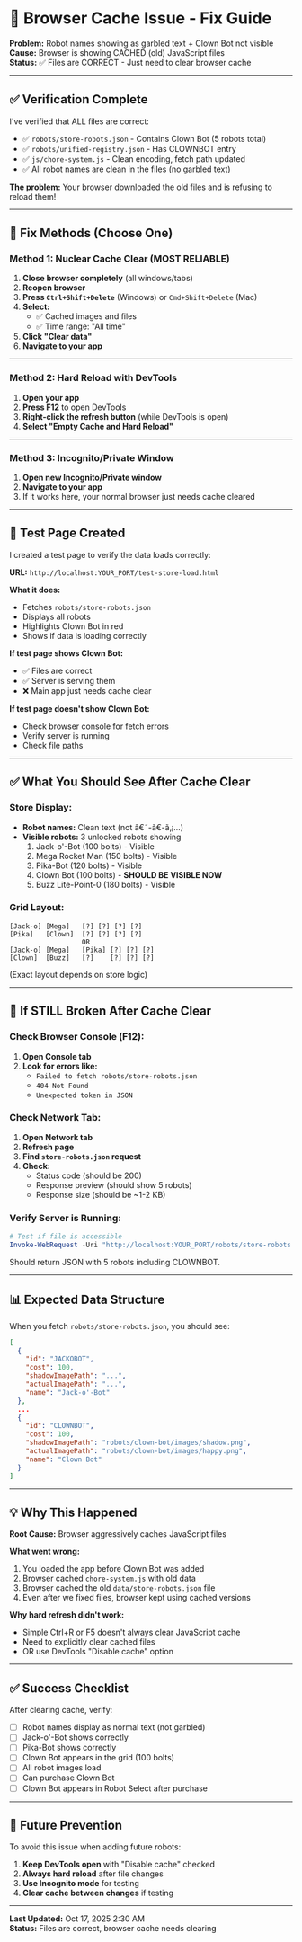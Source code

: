 # 🔧 Browser Cache Issue - Fix Guide

**Problem:** Robot names showing as garbled text + Clown Bot not visible  
**Cause:** Browser is showing CACHED (old) JavaScript files  
**Status:** ✅ Files are CORRECT - Just need to clear browser cache

---

## ✅ Verification Complete

I've verified that ALL files are correct:

- ✅ `robots/store-robots.json` - Contains Clown Bot (5 robots total)
- ✅ `robots/unified-registry.json` - Has CLOWNBOT entry
- ✅ `js/chore-system.js` - Clean encoding, fetch path updated
- ✅ All robot names are clean in the files (no garbled text)

**The problem:** Your browser downloaded the old files and is refusing to reload them!

---

## 🔧 Fix Methods (Choose One)

### Method 1: Nuclear Cache Clear (MOST RELIABLE)

1. **Close browser completely** (all windows/tabs)
2. **Reopen browser**
3. **Press `Ctrl+Shift+Delete`** (Windows) or `Cmd+Shift+Delete` (Mac)
4. **Select:**
   - ✅ Cached images and files
   - ✅ Time range: "All time"
5. **Click "Clear data"**
6. **Navigate to your app**

---

### Method 2: Hard Reload with DevTools

1. **Open your app**
2. **Press F12** to open DevTools
3. **Right-click the refresh button** (while DevTools is open)
4. **Select "Empty Cache and Hard Reload"**

---

### Method 3: Incognito/Private Window

1. **Open new Incognito/Private window**
2. **Navigate to your app**
3. If it works here, your normal browser just needs cache cleared

---

## 🧪 Test Page Created

I created a test page to verify the data loads correctly:

**URL:** `http://localhost:YOUR_PORT/test-store-load.html`

**What it does:**
- Fetches `robots/store-robots.json`
- Displays all robots
- Highlights Clown Bot in red
- Shows if data is loading correctly

**If test page shows Clown Bot:**
- ✅ Files are correct
- ✅ Server is serving them
- ❌ Main app just needs cache clear

**If test page doesn't show Clown Bot:**
- Check browser console for fetch errors
- Verify server is running
- Check file paths

---

## ✅ What You Should See After Cache Clear

### Store Display:
- **Robot names:** Clean text (not â€˜-ã€-ã‚¡...)
- **Visible robots:** 3 unlocked robots showing
  1. Jack-o'-Bot (100 bolts) - Visible
  2. Mega Rocket Man (150 bolts) - Visible  
  3. Pika-Bot (120 bolts) - Visible
  4. Clown Bot (100 bolts) - **SHOULD BE VISIBLE NOW**
  5. Buzz Lite-Point-0 (180 bolts) - Visible

### Grid Layout:
```
[Jack-o] [Mega]   [?] [?] [?] [?]
[Pika]   [Clown]  [?] [?] [?] [?]
                  OR
[Jack-o] [Mega]   [Pika] [?] [?] [?]
[Clown]  [Buzz]   [?]    [?] [?] [?]
```
(Exact layout depends on store logic)

---

## 🚨 If STILL Broken After Cache Clear

### Check Browser Console (F12):

1. **Open Console tab**
2. **Look for errors like:**
   - `Failed to fetch robots/store-robots.json`
   - `404 Not Found`
   - `Unexpected token in JSON`

### Check Network Tab:

1. **Open Network tab**
2. **Refresh page**
3. **Find `store-robots.json` request**
4. **Check:**
   - Status code (should be 200)
   - Response preview (should show 5 robots)
   - Response size (should be ~1-2 KB)

### Verify Server is Running:

```powershell
# Test if file is accessible
Invoke-WebRequest -Uri "http://localhost:YOUR_PORT/robots/store-robots.json" -UseBasicParsing
```

Should return JSON with 5 robots including CLOWNBOT.

---

## 📊 Expected Data Structure

When you fetch `robots/store-robots.json`, you should see:

```json
[
  {
    "id": "JACKOBOT",
    "cost": 100,
    "shadowImagePath": "...",
    "actualImagePath": "...",
    "name": "Jack-o'-Bot"
  },
  ...
  {
    "id": "CLOWNBOT",
    "cost": 100,
    "shadowImagePath": "robots/clown-bot/images/shadow.png",
    "actualImagePath": "robots/clown-bot/images/happy.png",
    "name": "Clown Bot"
  }
]
```

---

## 💡 Why This Happened

**Root Cause:** Browser aggressively caches JavaScript files

**What went wrong:**
1. You loaded the app before Clown Bot was added
2. Browser cached `chore-system.js` with old data
3. Browser cached the old `data/store-robots.json` file
4. Even after we fixed files, browser kept using cached versions

**Why hard refresh didn't work:**
- Simple Ctrl+R or F5 doesn't always clear JavaScript cache
- Need to explicitly clear cached files
- OR use DevTools "Disable cache" option

---

## ✅ Success Checklist

After clearing cache, verify:

- [ ] Robot names display as normal text (not garbled)
- [ ] Jack-o'-Bot shows correctly
- [ ] Pika-Bot shows correctly  
- [ ] Clown Bot appears in the grid (100 bolts)
- [ ] All robot images load
- [ ] Can purchase Clown Bot
- [ ] Clown Bot appears in Robot Select after purchase

---

## 🔮 Future Prevention

To avoid this issue when adding future robots:

1. **Keep DevTools open** with "Disable cache" checked
2. **Always hard reload** after file changes
3. **Use Incognito mode** for testing
4. **Clear cache between changes** if testing

---

**Last Updated:** Oct 17, 2025 2:30 AM  
**Status:** Files are correct, browser cache needs clearing

